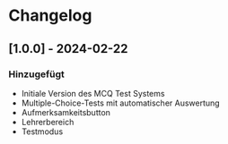 # Changelog

## [1.0.0] - 2024-02-22
### Hinzugefügt
- Initiale Version des MCQ Test Systems
- Multiple-Choice-Tests mit automatischer Auswertung
- Aufmerksamkeitsbutton
- Lehrerbereich
- Testmodus 
